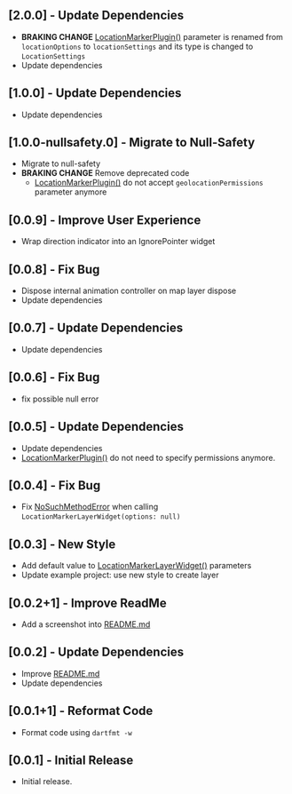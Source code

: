## [2.0.0] - Update Dependencies

* __BRAKING CHANGE__ [LocationMarkerPlugin()] parameter is renamed from `locationOptions` to `locationSettings` and its type is changed to `LocationSettings`
* Update dependencies

## [1.0.0] - Update Dependencies

* Update dependencies

## [1.0.0-nullsafety.0] - Migrate to Null-Safety

* Migrate to null-safety
* __BRAKING CHANGE__ Remove deprecated code
  * [LocationMarkerPlugin()] do not accept `geolocationPermissions` parameter anymore

## [0.0.9] - Improve User Experience

* Wrap direction indicator into an IgnorePointer widget

## [0.0.8] - Fix Bug

* Dispose internal animation controller on map layer dispose
* Update dependencies

## [0.0.7] - Update Dependencies

* Update dependencies

## [0.0.6] - Fix Bug

* fix possible null error

## [0.0.5] - Update Dependencies

* Update dependencies
* [LocationMarkerPlugin()] do not need to specify permissions anymore.

## [0.0.4] - Fix Bug

* Fix [NoSuchMethodError] when calling `LocationMarkerLayerWidget(options: null)`

## [0.0.3] - New Style

* Add default value to [LocationMarkerLayerWidget()] parameters
* Update example project: use new style to create layer

## [0.0.2+1] - Improve ReadMe

* Add a screenshot into [README.md]

## [0.0.2] - Update Dependencies

* Improve [README.md]
* Update dependencies

## [0.0.1+1] - Reformat Code

* Format code using `dartfmt -w`

## [0.0.1] - Initial Release

* Initial release.

[LocationMarkerLayerWidget()]: https://pub.dev/documentation/flutter_map_location_marker/latest/flutter_map_location_marker/LocationMarkerLayerWidget/LocationMarkerLayerWidget.html
[LocationMarkerPlugin()]: https://pub.dev/documentation/flutter_map_location_marker/latest/flutter_map_location_marker/LocationMarkerPlugin/LocationMarkerPlugin.html
[NoSuchMethodError]: https://api.dart.dev/stable/dart-core/NoSuchMethodError-class.html
[README.md]: https://github.com/tlserver/flutter_map_location_marker/blob/master/README.md

